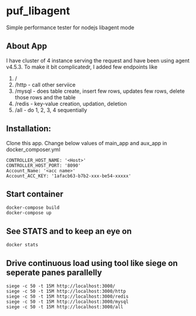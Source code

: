 # puf_libagent
Simple performance tester for nodejs libagent mode


## About App
I have cluster of 4 instance serving the request and have been using agent v4.5.3. To make it bit complicatedr,
I added few endpoints like

1. /
2. /http - call other serviice
3. /mysql - does table create, insert few rows, updates few rows, delete those rows and the table
4. /redis - key-value creation, updation, deletion
5. /all - do 1, 2, 3, 4 sequentially

## Installation:
Clone this app.
Change below values of main_app and aux_app in docker_composer.yml
```
CONTROLLER_HOST_NAME: '<Host>'
CONTROLLER_HOST_PORT: '8090'
Account_Name: '<acc name>'
Account_ACC_KEY: '1afacb63-b7b2-xxx-be54-xxxxx'
```
## Start container
```
docker-compose build
docker-compose up
```

## See STATS and to keep an eye on
```docker stats```

## Drive continuous load using tool like siege on seperate panes parallelly
```
siege -c 50 -t 15M http://localhost:3000/
siege -c 50 -t 15M http://localhost:3000/http
siege -c 50 -t 15M http://localhost:3000/redis
siege -c 50 -t 15M http://localhost:3000/mysql
siege -c 50 -t 15M http://localhost:3000/all
```

